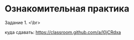 # Ознакомительная практика # 

Задание 1. <\br>

куда сдавать: https://classroom.github.com/a/l0jCRdxa


